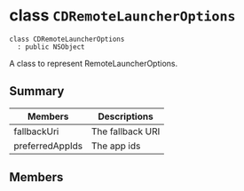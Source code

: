 # class `CDRemoteLauncherOptions` 

```
class CDRemoteLauncherOptions
  : public NSObject
```  

A class to represent RemoteLauncherOptions.



## Summary

 Members                        | Descriptions                                
--------------------------------|---------------------------------------------
fallbackUri | The fallback URI
preferredAppIds | The app ids

## Members